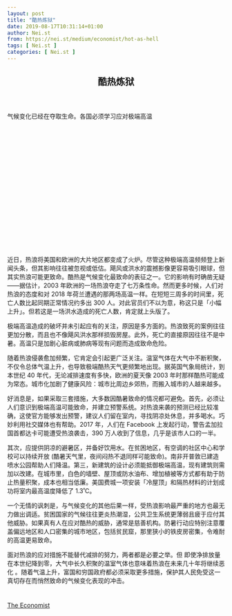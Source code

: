 ```yaml
---
layout: post
title: "酷热炼狱"
date: 2019-08-17T10:31:14+01:00
author: Nei.st
from: https://nei.st/medium/economist/hot-as-hell
tags: [ Nei.st ]
categories: [ Nei.st ]
---
```


<article class="post-3742 post type-post status-publish format-standard hentry category-economist" id="post-3742">
 <header class="page-header medium Archives">
  <div class="page-header__image">
  </div>
  <div class="page-header__content">
   <h1 class="page-title text-align-center">
    酷热炼狱
   </h1>
  </div>
 </header>
 <div class="entry-content aesop-entry-content" id="post-3742-content">
  <link as="font" crossorigin="anonymous" href="//cdn.jsdelivr.net/gh/0nd1jyU39XQ/_/glyph/font-face/0uIzqoZjSuJfvSBnvgXTcApMtcVhMcpr.woff" rel="preload" type="font/woff"/>
  <link as="font" crossorigin="anonymous" href="//cdn.jsdelivr.net/gh/0nd1jyU39XQ/_/glyph/font-face/1sTnSLZWDKucPX6SAk.woff" rel="preload" type="font/woff"/>
  <p class="blog-post__description">
   气候变化已经在夺取生命。各国必须学习应对极端高温
  </p>
  <span id="more-3742">
  </span>
  <div class="navigation__primary-inner">
   <a class="economist__link-logo" href="//nei.st/medium/economist">
   </a>
  </div>
  <div class="container img component-image">
   <div class="aspectRatioPlaceholder" style="padding-bottom:56.25%;height: 0;">
    <div class="progressiveMedia" data-height="720" data-width="1280">
     <img alt="" class="progressiveMedia-image" data-src="https://cdn.jsdelivr.net/gh/0nd1jyU39XQ/_/img/1/e52bf525ly1g60ejy31v8j20zk0k078b.jpg" src="https://cdn.jsdelivr.net/gh/0nd1jyU39XQ/_/img/1/e52bf525ly1g60ejy31v8j20zk0k078b.jpg"/>
    </div>
   </div>
  </div>
  <p>
   近日，热浪将美国和欧洲的大片地区都变成了火炉。尽管这种极端高温频频登上新闻头条，但其影响往往被忽视或低估。飓风或洪水的震撼影像更容易吸引眼球，但其实热浪可能更致命。酷热是气候变化最致命的表征之一。它的影响有时确凿无疑——据估计，2003 年欧洲的一场热浪夺走了七万条性命。然而更多时候，人们对热浪的态度和对 2018 年荷兰遭遇的那两场高温一样。在短短三周多的时间里，死亡人数比起同期正常情况约多出 300 人。对此官员们不以为意，称这只是「小幅上升」。但若这是一场洪水造成的死亡人数，肯定就上头版了。
  </p>
  <p>
   极端高温造成的破坏并未引起应有的关注，原因是多方面的。热浪致死的案例往往更加分散，而且也不像飓风洪水那样损毁房屋。此外，死亡的直接原因往往不是中暑。高温只是加剧心脏病或肺病等现有问题而造成致命危险。
  </p>
  <p>
   随着热浪侵袭愈加频繁，它肯定会引起更广泛关注。温室气体在大气中不断积聚，不仅令总体气温上升，也导致极端酷热天气更频繁地出现。据英国气象局统计，到本世纪 40 年代，无论减排速度有多快，欧洲的夏天像 2003 年时那样酷热可能成为常态。城市化加剧了健康风险：城市比周边乡郊热，而搬入城市的人越来越多。
  </p>
  <p>
   好消息是，如果采取三套措施，大多数因酷暑致命的情况都可避免。首先，必须让人们意识到极端高温可能致命，并建立预警系统。对热浪来袭的预测已经比较准确，这使官方能够发出预警，建议人们留在室内，寻找阴凉处休息，并多喝水。巧妙利用社交媒体也有帮助。2017 年，人们在 Facebook 上发起行动，警告孟加拉国首都达卡可能遭受热浪袭击，390 万人收到了信息，几乎是该市人口的一半。
  </p>
  <p>
   其次，应提供阴凉的避暑区，并备好饮用水。在贫困地区，有空调的社区中心和学校可以持续开放 (酷暑天气里，夜间闷热不退同样可能致命)。南非开普敦已建造喷水公园帮助人们降温。第三，新建筑的设计必须能抵御极端高温，现有建筑则需加以改建。在城市里，白色的墙壁、屋顶或防水油布、增加植被等方式都有助于防止热量积聚，成本也相当低廉。美国费城一项安装「冷屋顶」和隔热材料的计划成功将室内最高温度降低了 1.3˚C。
  </p>
  <div class="code-block code-block-1" style="margin: 8px 0; clear: both;">
   <div class="container ads_KbHEVhh8Rw">
    <div class="card card--blog post-sidebar">
     <div class="card-body">
      <div class="logo_ngcontent-kty-0">
      </div>
      <div class="iframe-blocker U6XAMK63Vh00WqvF2BacIQ">
       <div class="background-h60B">
       </div>
       <div class="WumZiPCS4MeMw4pxQ">
       </div>
      </div>
     </div>
     <div class="card-footer">
      <div class="card-footer-wrapper" layout="row bottom-left">
      </div>
     </div>
    </div>
   </div>
  </div>
  <p>
   一个无情的讽刺是，与气候变化的其他后果一样，受热浪影响最严重的地方也最无力做出调适。贫困国家的气候往往更炎热潮湿，公共卫生系统更薄弱且疲于应付其他威胁。如果真有人在应对酷热的威胁，通常是慈善机构。防暑行动应特别注意覆盖偏远地区和人口密集的城市地区，包括贫民窟，那里狭小的铁皮房密集，令难耐的高温更易致命。
  </p>
  <p>
   面对热浪的应对措施不能替代减排的努力，两者都是必要之举。但
   <span class="markup--p">
    即使净排放量在本世纪降到零，大气中长久积聚的温室气体也意味着热浪在未来几十年将继续恶化
   </span>
   。随着气温上升，富国和穷国政府都必须采取更多措施，保护其人民免受这一真切存在而悄然致命的气候变化表现的冲击。
  </p>
  <div class="container ag ah">
   <div class="fe n el">
    <a class="dt du bn bo bp bq br bs bt bu dv dw bx by dx dy" href="https://nei.st/medium/economist?source=https://www.economist.com/leaders/2019/07/27/heatwaves-are-killing-people">
     <div class="c ff fg ag ah fh el fi fj ce fk fl fm fn fo fp fq fr fs ft fu">
      <div class="bs em en eo ep eq fv ah fw fg ag bm eu fx q fy fz p ac">
      </div>
     </div>
    </a>
   </div>
  </div>
  <div class="code-block code-block-2" style="margin: 8px 0; clear: both;">
   <br/>
   <div class="container ads_KbHEVhh8Rw">
    <div class="card card--blog post-sidebar">
     <div class="card-body">
      <div class="logo_ngcontent-kty-0">
      </div>
      <div class="iframe-blocker U6XAMK63Vh00WqvF2BacIQ">
       <div class="background-h60B">
       </div>
       <div class="WumZiPCS4MeMw4pxQ">
       </div>
      </div>
     </div>
     <div class="card-footer">
      <div class="card-footer-wrapper" layout="row bottom-left">
      </div>
     </div>
    </div>
   </div>
  </div>
 </div>
 <footer class="entry-footer">
  <div class="categories icon-link">
   <a href="https://nei.st/category/medium/economist" rel="category tag">
    The Economist
   </a>
  </div>
 </footer>
</article>

